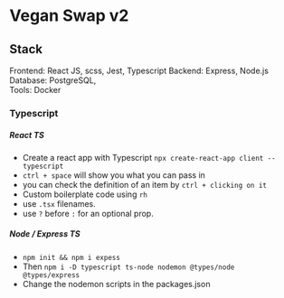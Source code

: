 # Vegan Swap v2

## Stack

Frontend: React JS, scss, Jest, Typescript
Backend: Express, Node.js
Database: PostgreSQL,  
Tools: Docker

### Typescript

##### React TS

- Create a react app with Typescript `npx create-react-app client --typescript`
- `ctrl + space` will show you what you can pass in
- you can check the definition of an item by `ctrl + clicking on it`
- Custom boilerplate code using `rh`
- use `.tsx` filenames.
- use `?` before `:` for an optional prop.

##### Node / Express TS

- `npm init && npm i expess`
- Then `npm i -D typescript ts-node nodemon @types/node @types/express`
- Change the nodemon scripts in the packages.json
